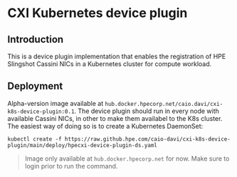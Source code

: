 # CXI Kubernetes device plugin

## Introduction

This is a device plugin implementation that enables the registration of HPE Slingshot Cassini NICs in a Kubernetes cluster for compute workload.

## Deployment

Alpha-version image available at `hub.docker.hpecorp.net/caio.davi/cxi-k8s-device-plugin:0.1`. 
The device plugin should run in every node with available Cassini NICs, in other to make them availabel to the K8s cluster. The easiest way of doing so is to create a Kubernetes DaemonSet:

```
kubectl create -f https://raw.github.hpe.com/caio-davi/cxi-k8s-device-plugin/main/deploy/hpecxi-device-plugin-ds.yaml
```

> Image only available at `hub.docker.hpecorp.net` for now. Make sure to login prior to run the command. 
